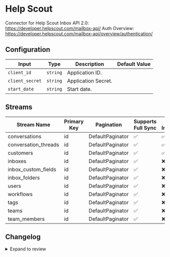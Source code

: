 # Help Scout
Connector for Help Scout Inbox API 2.0: https://developer.helpscout.com/mailbox-api/
Auth Overview: https://developer.helpscout.com/mailbox-api/overview/authentication/

## Configuration

| Input | Type | Description | Default Value |
|-------|------|-------------|---------------|
| `client_id` | `string` | Application ID.  |  |
| `client_secret` | `string` | Application Secret.  |  |
| `start_date` | `string` | Start date.  |  |

## Streams
| Stream Name | Primary Key | Pagination | Supports Full Sync | Supports Incremental |
|-------------|-------------|------------|---------------------|----------------------|
| conversations | id | DefaultPaginator | ✅ |  ✅  |
| conversation_threads | id | DefaultPaginator | ✅ |  ✅  |
| customers | id | DefaultPaginator | ✅ |  ✅  |
| inboxes | id | DefaultPaginator | ✅ |  ❌  |
| inbox_custom_fields | id | DefaultPaginator | ✅ |  ❌  |
| inbox_folders | id | DefaultPaginator | ✅ |  ❌  |
| users | id | DefaultPaginator | ✅ |  ❌  |
| workflows | id | DefaultPaginator | ✅ |  ❌  |
| tags | id | DefaultPaginator | ✅ |  ❌  |
| teams | id | DefaultPaginator | ✅ |  ❌  |
| team_members | id | DefaultPaginator | ✅ |  ❌  |

## Changelog

<details>
  <summary>Expand to review</summary>

| Version          | Date              | Pull Request                                         | Subject        |
|------------------|-------------------|------------------------------------------------------|----------------|
| 0.0.23 | 2025-08-02 | [64208](https://github.com/airbytehq/airbyte/pull/64208) | Update dependencies |
| 0.0.22 | 2025-07-19 | [63507](https://github.com/airbytehq/airbyte/pull/63507) | Update dependencies |
| 0.0.21 | 2025-07-12 | [63130](https://github.com/airbytehq/airbyte/pull/63130) | Update dependencies |
| 0.0.20 | 2025-07-05 | [62629](https://github.com/airbytehq/airbyte/pull/62629) | Update dependencies |
| 0.0.19 | 2025-06-28 | [62176](https://github.com/airbytehq/airbyte/pull/62176) | Update dependencies |
| 0.0.18 | 2025-06-21 | [61785](https://github.com/airbytehq/airbyte/pull/61785) | Update dependencies |
| 0.0.17 | 2025-06-14 | [61112](https://github.com/airbytehq/airbyte/pull/61112) | Update dependencies |
| 0.0.16 | 2025-05-24 | [60715](https://github.com/airbytehq/airbyte/pull/60715) | Update dependencies |
| 0.0.15 | 2025-05-10 | [59823](https://github.com/airbytehq/airbyte/pull/59823) | Update dependencies |
| 0.0.14 | 2025-05-03 | [59228](https://github.com/airbytehq/airbyte/pull/59228) | Update dependencies |
| 0.0.13 | 2025-04-26 | [58797](https://github.com/airbytehq/airbyte/pull/58797) | Update dependencies |
| 0.0.12 | 2025-04-19 | [58214](https://github.com/airbytehq/airbyte/pull/58214) | Update dependencies |
| 0.0.11 | 2025-04-12 | [57681](https://github.com/airbytehq/airbyte/pull/57681) | Update dependencies |
| 0.0.10 | 2025-04-05 | [57031](https://github.com/airbytehq/airbyte/pull/57031) | Update dependencies |
| 0.0.9 | 2025-03-29 | [56669](https://github.com/airbytehq/airbyte/pull/56669) | Update dependencies |
| 0.0.8 | 2025-03-22 | [56000](https://github.com/airbytehq/airbyte/pull/56000) | Update dependencies |
| 0.0.7 | 2025-03-08 | [55474](https://github.com/airbytehq/airbyte/pull/55474) | Update dependencies |
| 0.0.6 | 2025-03-01 | [54798](https://github.com/airbytehq/airbyte/pull/54798) | Update dependencies |
| 0.0.5 | 2025-02-22 | [54330](https://github.com/airbytehq/airbyte/pull/54330) | Update dependencies |
| 0.0.4 | 2025-02-15 | [53833](https://github.com/airbytehq/airbyte/pull/53833) | Update dependencies |
| 0.0.3 | 2025-02-08 | [53281](https://github.com/airbytehq/airbyte/pull/53281) | Update dependencies |
| 0.0.2 | 2025-02-01 | [52784](https://github.com/airbytehq/airbyte/pull/52784) | Update dependencies |
| 0.0.1 | 2025-01-28 | [52614](https://github.com/airbytehq/airbyte/pull/52614) | Initial release by [@pabloescoder](https://github.com/pabloescoder) via Connector Builder |

</details>
